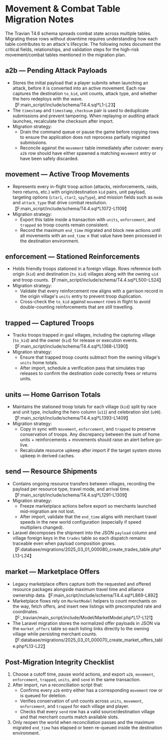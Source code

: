 # Movement & Combat Table Migration Notes

The Travian T4.6 schema spreads combat state across multiple tables. Migrating these rows
without downtime requires understanding how each table contributes to an attack's lifecycle.
The following notes document the critical fields, relationships, and validation steps for the
high-risk movement/combat tables mentioned in the migration plan.

## a2b — Pending Attack Payloads
- Stores the initial payload that a player submits when launching an attack, before it is
  converted into an active movement. Each row captures the destination `to_kid`, unit counts,
  attack type, and whether the hero redeploys with the wave.【F:main_script/include/schema/T4.4.sql†L1-L23】
- The `timestamp` and `timestamp_checksum` pair is used to deduplicate submissions and prevent
  tampering. When replaying or auditing attack launches, recalculate the checksum after import.
- Migration strategy:
  - Drain the command queue or pause the game before copying rows to ensure the application
    does not reprocess partially migrated submissions.
  - Reconcile against the `movement` table immediately after cutover: every `a2b` row should
    have either spawned a matching `movement` entry or have been safely discarded.

## movement — Active Troop Movements
- Represents every in-flight troop action (attacks, reinforcements, raids, hero returns, etc.)
  with origin/destination `kid` pairs, unit payload, targeting options (`ctar1`, `ctar2`,
  `spyType`), and mission fields such as `mode` and `attack_type` that drive combat
  resolution.【F:main_script/include/schema/T4.4.sql†L1072-L1109】
- Migration strategy:
  - Export this table inside a transaction with `units`, `enforcement`, and `trapped` so troop
    counts remain consistent.
  - Record the maximum `end_time` migrated and block new actions until all movements with an
    `end_time` ≤ that value have been processed in the destination environment.

## enforcement — Stationed Reinforcements
- Holds friendly troops stationed in a foreign village. Rows reference both origin (`kid`) and
  destination (`to_kid`) villages along with the owning `uid` and troop counts.【F:main_script/include/schema/T4.4.sql†L500-L524】
- Migration strategy:
  - Validate that every reinforcement row aligns with a garrison record in the origin
    village's `units` entry to prevent troop duplication.
  - Cross-check the `to_kid` against `movement` rows in flight to avoid double-counting
    reinforcements that are still travelling.

## trapped — Captured Troops
- Tracks troops trapped in gaul villages, including the capturing village (`to_kid`) and the
  owner (`kid`) for release or execution events.【F:main_script/include/schema/T4.4.sql†L1368-L1390】
- Migration strategy:
  - Ensure that trapped troop counts subtract from the owning village's `units` home totals.
  - After import, schedule a verification pass that simulates trap releases to confirm the
    destination code correctly frees or returns units.

## units — Home Garrison Totals
- Maintains the stationed troop totals for each village (`kid`) split by race and unit type,
  including the hero column (`u11`) and celebration slot (`u99`).【F:main_script/include/schema/T4.4.sql†L1393-L1409】
- Migration strategy:
  - Copy in sync with `movement`, `enforcement`, and `trapped` to preserve conservation of
    troops. Any discrepancy between the sum of home units + reinforcements + movements should
    raise an alert before go-live.
  - Recalculate resource upkeep after import if the target system stores upkeep in derived
    caches.

## send — Resource Shipments
- Contains ongoing resource transfers between villages, recording the payload per resource
  type, travel mode, and arrival time.【F:main_script/include/schema/T4.4.sql†L1291-L1309】
- Migration strategy:
  - Freeze marketplace actions before export so merchants launched mid-migration are not lost.
  - After import, validate that the `end_time` aligns with merchant travel speeds in the new
    world configuration (especially if speed multipliers changed).
- Laravel decomposes the shipment into the JSON `payload` column and village foreign keys in
  the `trades` table so each dispatch remains traceable even when payload composition grows.【F:database/migrations/2025_03_01_000080_create_trades_table.php†L13-L24】

## market — Marketplace Offers
- Legacy marketplace offers capture both the requested and offered resource packages alongside
  maximum travel time and alliance ownership data.【F:main_script/include/schema/T4.4.sql†L869-L892】
- Marketplace flows rely on `MarketModel` helpers to count merchants on the way, fetch offers,
  and insert new listings with precomputed rate and coordinates.【F:_travian/main_script/include/Model/MarketModel.php†L17-L121】
- The Laravel migration stores the normalized offer payloads in JSON via the `market_offers`
  table so each listing links directly to the owning village while persisting merchant counts.【F:database/migrations/2025_03_01_000070_create_market_offers_table.php†L13-L22】

## Post-Migration Integrity Checklist
1. Choose a cutoff time, pause world actions, and export `a2b`, `movement`, `enforcement`,
   `trapped`, `units`, and `send` in the same transaction.
2. After import, run a reconciliation script that:
   - Confirms every `a2b` entry either has a corresponding `movement` row or is queued for
     deletion.
   - Verifies conservation of unit counts across `units`, `movement`, `enforcement`, and
     `trapped` for each village and player.
   - Checks that every `send` row has a valid source/destination village and that merchant
     counts match available slots.
3. Only reopen the world when reconciliation passes and the maximum migrated `end_time` has
   elapsed or been re-queued inside the destination environment.
